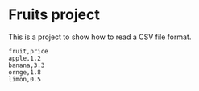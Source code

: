 # Fruits project

This is a project to show how to read a CSV file format.

```CSV
fruit,price
apple,1.2
banana,3.3
ornge,1.8
limon,0.5

```

